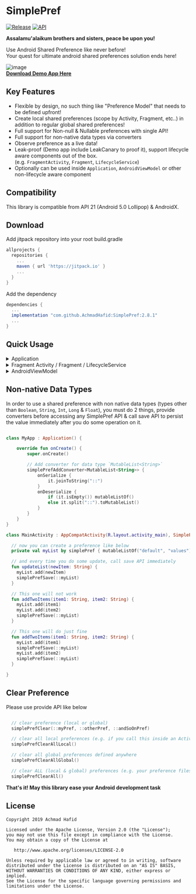 SimplePref
==========

[![Release](https://jitpack.io/v/AchmadHafid/SimplePref.svg)](https://jitpack.io/#AchmadHafid/SimplePref)
[![API](https://img.shields.io/badge/API-21%2B-brightgreen.svg?style=flat)](https://android-arsenal.com/api?level=21)

**Assalamu'alaikum brothers and sisters, peace be upon you!**

Use Android Shared Preference like never before!<br />
Your quest for ultimate android shared preferences solution ends here!

![image](https://drive.google.com/uc?export=download&id=1hTpbapjA51gZrrfuhGFvDXwMQmJPSAcq)
<br />
[**Download Demo App Here**](https://github.com/AchmadHafid/SimplePref/releases/download/v2.5.0/SimplePref.v2.5.0.apk)


Key Features
--------
* Flexible by design, no such thing like "Preference Model" that needs to be defined upfront!
* Create local shared preferences (scope by Activity, Fragment, etc..) in addition to regular global shared preferences!
* Full support for Non-null & Nullable preferences with single API!
* Full support for non-native data types via converters
* Observe preference as a live data!
* Leak-proof (Demo app include LeakCanary to proof it), support lifecycle aware components out of the box.<br />
  (e.g. `FragmentActivity`, `Fragment`, `LifecycleService`)
* Optionally can be used inside `Application`, `AndroidViewModel` or other non-lifecycle aware component <br />


Compatibility
-------------

This library is compatible from API 21 (Android 5.0 Lollipop) & AndroidX.


Download
--------

Add jitpack repository into your root build.gradle

```groovy
allprojects {
  repositories {
    ...
    maven { url 'https://jitpack.io' }
    ...
  }
}
```

Add the dependency

```groovy
dependencies {
  ...
  implementation "com.github.AchmadHafid:SimplePref:2.8.1"
  ...
}
```


Quick Usage
-----------

<details>
  <summary>Application</summary>
  <br />

```kotlin

// 1. Enable API by making App class extend SimplePrefLifecycleOwner with its delegate like below
class MyApp : Application(), SimplePrefLifecycleOwner by SimplePrefApplication() {

    // 2. defined your shared preferences
    private var appTheme: Int? by simplePref("global_key_app_theme") // nullable global shared preference

    override fun onCreate() {
        super.onCreate()

        // 3. Attach context using below function
        attachSimplePrefContext(this)

        // 4. Use it like normal var/val
        appTheme?.let { applyTheme(it) }

        // 5.  Or create live data via extension function below
        simplePrefLiveData(appTheme, ::appTheme) {
            it?.let { applyTheme(it) }
        }
    }
}

```

</details>
<details>
  <summary>Fragment Activity / Fragment / LifecycleService </summary>
  <br />

```kotlin

// 1. Enable API by making class extend SimplePref interface
class MainActivity : AppCompatActivity(R.layout.activity_main), SimplePref {

    // 2. Defined your shared preferences
    private var showNotification by simplePref { false }             // non-null local shared preference with default value
    private var appTheme: Int? by simplePref("global_key_app_theme") // nullable global shared preference

    override fun onCreate(savedInstanceState: Bundle?) {
        super.onCreate(savedInstanceState)

        // 3. Observe it as live data if you want
        simplePrefLiveData(appTheme, ::appTheme) { theme ->
          theme?.let { changeTheme(it) }
        }
    }

    private fun changeTheme(newTheme: Int) {
      // 4. Or Use it like normal var/val
      appTheme = toggleTheme(newTheme)
    }

}
```

</details>
<details>
  <summary>AndroidViewModel</summary>
  <br />

```kotlin

// 1. Enable API by making view model class extend SimplePrefLifecycleOwner with its delegate like below
class HomeViewModel(application: Application) : AndroidViewModel(application),
    SimplePrefLifecycleOwner by SimplePrefViewModel(application) {

    // 2. Defined your shared preferences
    private var showNotification by simplePref { false }             // non-null local shared preference with default value
    private val appTheme: Int? by simplePref("global_key_app_theme") // nullable global shared preference

    // 3. Expose it as LiveData like below
    fun getAppTheme() = simplePrefLiveData(appTheme, ::appTheme)
}
```

</details>


Non-native Data Types
---------------------

In order to use a shared preference with non native data types (types other than `Boolean`, `String`, `Int`, `Long` & `Float`),
you must do 2 things, provide converters before accessing any SimplePref API & call save API to persist the value immediately after you do some operation on it.

```kotlin

class MyApp : Application() {

    override fun onCreate() {
        super.onCreate()

        // Add converter for data type `MutableList<String>`
        simplePrefAddConverter<MutableList<String>> {
            onSerialize {
                it.joinToString("::")
            }
            onDeserialize {
                if (it.isEmpty()) mutableListOf()
                else it.split("::").toMutableList()
            }
        }
    }
}

class MainActivity : AppCompatActivity(R.layout.activity_main), SimplePref {

  // now you can create a preference like below
  private val myList by simplePref { mutableListOf("default", "values") }

  // and every time you do some update, call save API immediately
  fun updateList(newItem: String) {
    myList.add(newItem)
    simplePrefSave(::myList)
  }

  // This one will not work
  fun addTwoItems(item1: String, item2: String) {
    myList.add(item1)
    myList.add(item2)
    simplePrefSave(::myList)
  }

  // This one will do just fine
  fun addTwoItems(item1: String, item2: String) {
    myList.add(item1)
    simplePrefSave(::myList)
    myList.add(item2)
    simplePrefSave(::myList)
  }

}

```


Clear Preference
---------------------

Please use provide API like below

```kotlin

  // clear preference (local or global)
  simplePrefClear(::myPref, ::otherPref, ::andSoOnPref)

  // clear all local preferences (e.g. if you call this inside an Activity, all its local preference will be cleared)
  simplePrefClearAllLocal()

  // clear all global preferences defined anywhere
  simplePrefClearAllGlobal()

  // clear ALL (local & global) preferences (e.g. your preference files will be empty)
  simplePrefClearAll()


```


__That's it! May this library ease your Android development task__


License
-------

    Copyright 2019 Achmad Hafid

    Licensed under the Apache License, Version 2.0 (the "License");
    you may not use this file except in compliance with the License.
    You may obtain a copy of the License at

       http://www.apache.org/licenses/LICENSE-2.0

    Unless required by applicable law or agreed to in writing, software
    distributed under the License is distributed on an "AS IS" BASIS,
    WITHOUT WARRANTIES OR CONDITIONS OF ANY KIND, either express or implied.
    See the License for the specific language governing permissions and
    limitations under the License.

